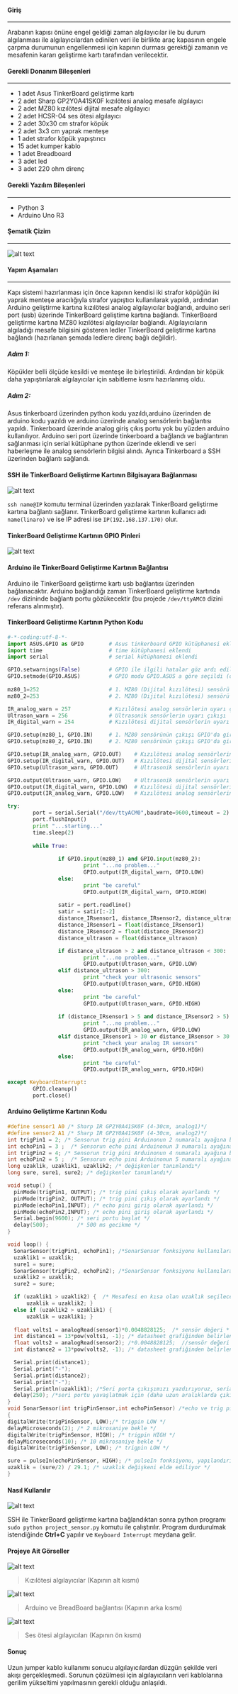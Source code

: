 #### Giriş
------------
Arabanın kapısı önüne engel geldiği zaman algılayıcılar ile bu durum algılanması ile algılayıcılardan edinilen veri ile birlikte araç kapasının engele çarpma durumunun engellenmesi için kapının durması gerektiği zamanın ve mesafenin kararı geliştirme kartı tarafından verilecektir.
#### Gerekli Donanım Bileşenleri
------------
- 1 adet Asus TinkerBoard geliştirme kartı
- 2 adet Sharp GP2Y0A41SK0F kızılötesi analog mesafe algılayıcı
- 2 adet MZ80 kızılötesi dijital mesafe algılayıcı
- 2 adet HCSR-04 ses ötesi algılayıcı
- 2 adet 30x30 cm strafor köpük
- 2 adet  3x3 cm yaprak menteşe
- 1 adet strafor köpük yapıştırıcı
- 15 adet kumper kablo
- 1 adet Breadboard
- 3 adet led
- 3 adet 220 ohm direnç 

#### Gerekli Yazılım Bileşenleri
------------
- Python 3
- Arduino Uno R3

#### Şematik Çizim
------------
![alt text][Fritzing]

[Fritzing]: https://github.com/ismailkoch492/tinkerboard_door/blob/master/Proje%20Görselleri/Fritzing.png
#### Yapım Aşamaları
------------
Kapı sistemi hazırlanması için önce kapının kendisi iki strafor köpüğün iki yaprak menteşe aracılığıyla strafor yapıştıcı kullanılarak yapıldı, ardından Arduino geliştirme kartına  kızılötesi analog algılayıcılar bağlandı, arduino seri port (usb) üzerinde TinkerBoard geliştime kartına bağlandı. TinkerBoard geliştirme kartına MZ80 kızılötesi algılayıcılar bağlandı. Algılayıcıların algıladığı mesafe bilgisini gösteren ledler TinkerBoard geliştirme kartına bağlandı (hazırlanan şemada ledlere direnç bağlı değildir).

##### Adım 1:
Köpükler belli ölçüde kesildi ve menteşe ile birleştirildi. Ardından bir köpük daha yapıştırılarak algılayıcılar için sabitleme kısmı hazırlanmış oldu.

##### Adım 2:
Asus tinkerboard üzerinden python kodu yazıldı,arduino üzerinden de arduino kodu yazıldı ve arduino üzerinde analog sensörlerin bağlantısı yapıldı. Tinkerboard üzerinde analog giriş çıkış portu yok bu yüzden arduino kullanılıyor. Arduino seri port üzerinde tinkerboard a bağlandı ve bağlantının sağlanması için serial kütüphane python üzerinde eklendi ve seri haberleşme ile analog sensörlerin bilgisi alındı. Ayrıca Tinkerboard a SSH üzerinden bağlantı sağlandı.

#### SSH ile TinkerBoard Geliştirme Kartının Bilgisayara Bağlanması

![alt text][ssh]

[ssh]: https://github.com/ismailkoch492/tinkerboard_door/blob/master/Proje%20Görselleri/ssh.png
`ssh name@IP` komutu terminal üzerinden yazılarak TinkerBoard geliştirme kartına bağlantı sağlanır. TinkerBoard geliştirme kartının kullanıcı adı `name(linaro)` ve  ise IP adresi ise `IP(192.168.137.170)` olur.

#### TinkerBoard Geliştirme Kartının GPIO Pinleri

![alt text][tinkerboardgpio]

[tinkerboardgpio]: https://github.com/ismailkoch492/tinkerboard_door/blob/master/Proje%20Görselleri/tinkerboard%20gpio.png

#### Arduino ile TinkerBoard Geliştirme Kartının Bağlantısı

Arduino ile TinkerBoard geliştirme kartı usb bağlantısı üzerinden bağlanacaktır. Arduino bağlandığı zaman TinkerBoard geliştirme kartında `/dev` dizininde bağlantı portu gözükecektir (bu projede `/dev/ttyAMC0` dizini referans alınmıştır).

#### TinkerBoard Geliştirme Kartının Python Kodu

```Python
#-*-coding:utf-8-*-
import ASUS.GPIO as GPIO        # Asus tinkerboard GPIO kütüphanesi eklendi
import time                     # time kütüphanesi eklendi
import serial                   # serial kütüphanesi eklendi

GPIO.setwarnings(False)         # GPIO ile ilgili hatalar göz ardı edildi
GPIO.setmode(GPIO.ASUS)         # GPIO modu GPIO.ASUS a göre seçildi (ona göre pin numaraları belirlenecek)
        
mz80_1=252                      # 1. MZ80 (Dijital kızılötesi) sensörü için giriş portu belirlendi
mz80_2=253                      # 2. MZ80 (Dijital kızılötesi) sensörü için giriş portu belirlendi

IR_analog_warn = 257            # Kızılötesi analog sensörlerin uyarı çıkışı
Ultrason_warn = 256             # Ultrasonik sensörlerin uyarı çıkışı
IR_digital_warn = 254           # Kızılötesi dijital sensörlerin uyarı çıkışı

GPIO.setup(mz80_1, GPIO.IN)     # 1. MZ80 sensörünün çıkışı GPIO'da giriş olarak tanımlandı
GPIO.setup(mz80_2, GPIO.IN)     # 2. MZ80 sensörünün çıkışı GPIO'da giriş olarak tanımlandı

GPIO.setup(IR_analog_warn, GPIO.OUT)    # Kızılötesi analog sensörlerin uyarı çıkışı GPIO'da tanımlandı
GPIO.setup(IR_digital_warn, GPIO.OUT)   # Kızılötesi dijital sensörlerin uyarı çıkışı GPIO'da tanımlandı
GPIO.setup(Ultrason_warn, GPIO.OUT)     # Ultrasonik sensörlerin uyarı çıkışı GPIO'da tanımlandı

GPIO.output(Ultrason_warn, GPIO.LOW)    # Ultrasonik sensörlerin uyarı çıkışı LOW olarak tanımlandı
GPIO.output(IR_digital_warn, GPIO.LOW)  # Kızılötesi dijital sensörlerin uyarı çıkışı LOW olarak tanımlandı
GPIO.output(IR_analog_warn, GPIO.LOW)   # Kızılötesi analog sensörlerin uyarı çıkışı LOW olarak tanımlandı

try:                                                                                    
        port = serial.Serial("/dev/ttyACM0",baudrate=9600,timeout = 2)                  # Try except ile klavyede KeyboardInterrupt işlevi olana kadar kod çalışmaya devam eder
        port.flushInput()                                                               # Seri port tanımlandı bununla birlikte timeout ve baudrate değerleri atandı
        print "...starting..."                                                          # Başlatılıyor
        time.sleep(2)                                                                   # 2 saniye bekle
        
        while True:                                                                     # Program sonsuz döngüye girer
                                                                                        # MZ80 sensörünün yaptığı ölçüm limit değerinin altında ise çıkış LOW olur       
                if GPIO.input(mz80_1) and GPIO.input(mz80_2):                           # Her iki MZ80 sensörü çıkış veriyorsa problem yok ve Kızılötesi dijital sensörlerin uyarı çıkışı LOW olarak atanır               
                        print "...no problem..."
                        GPIO.output(IR_digital_warn, GPIO.LOW)  
                else:                                                                   # Aksi halde Kızılötesi dijital sensörlerin uyarı çıkışı HIGH olarak atanır
                        print "be careful"
                        GPIO.output(IR_digital_warn, GPIO.HIGH)
                        
                satir = port.readline()                                                 # satir değişkeni ile seri porttan gelen bilgi okunur
                satir = satir[:-2]                                                      # satir değişkenindeki \r\n ifadeleri temizlenir
                distance_IRsensor1, distance_IRsensor2, distance_ultrason = satir.split("-")    # satir değişkeni 3 farklı değişken bilgisi bulundurur (3-4-5) ve bu bilgiler değişkenlere atanır
                distance_IRsensor1 = float(distance_IRsensor1)                                  # Değişkenlere atanan bilgiler string olduğu için veri tipleri float olark değiştiriliyor
                distance_IRsensor2 = float(distance_IRsensor2)                                  # Değişkenlere atanan bilgiler string olduğu için veri tipleri float olark değiştiriliyor
                distance_ultrason = float(distance_ultrason)                                    # Değişkenlere atanan bilgiler string olduğu için veri tipleri float olark değiştiriliyor

                if distance_ultrason > 2 and distance_ultrason < 300:                           # Ultrasonik sensörün mesafesi 2-300 cm arasında ise Ultrasonik sensörlerin uyarı çıkışı LOW olarak atanır
                        print "...no problem..."                                                
                        GPIO.output(Ultrason_warn, GPIO.LOW)                                    
                elif distance_ultrason > 300:                                                   # Ultrasonik sensörün mesafesi 300 cm den büyük ise sensörleri kontrol et uyarısı verir ve Ultrasonik sensörlerin uyarı çıkışı HIGH olarak atanır
                        print "check your ultrasonic sensors"                                   
                        GPIO.output(Ultrason_warn, GPIO.HIGH)                                   
                else:                                                                           # Aksi halde Ultrasonik sensörlerin uyarı çıkışı HIGH olarak atanır
                        print "be careful"
                        GPIO.output(Ultrason_warn, GPIO.HIGH)
       
                if (distance_IRsensor1 > 5 and distance_IRsensor2 > 5) and (distance_IRsensor1 < 30 and distance_IRsensor2 < 30):       # Kızılötesi analog sensörlerin mesafesi 2-30 cm arasında ise Kızılötesi analog sensörlerin uyarı çıkışı LOW olarak atanır  
                        print "...no problem..."
                        GPIO.output(IR_analog_warn, GPIO.LOW)
                elif distance_IRsensor1 > 30 or distance_IRsensor > 30:                         # Kızılötesi analog sensörlerin mesafesi 30 cm'den büyük olursa sensörleri kontrol et uyarısı verir ve Kızılötesi analog sensörlerin uyarı çıkışı HIGH olarak atanır
                        print "check your analog IR sensors"
                        GPIO.output(IR_analog_warn, GPIO.HIGH)
                else:                                                                           # Aksi halde Kızılötesi analog sensörlerin uyarı çıkışı HIGH olarak atanır
                        print "be careful"
                        GPIO.output(IR_analog_warn, GPIO.HIGH)

except KeyboardInterrupt:                                                                       # KeyboardInterrupt durumu olursa
        GPIO.cleanup()                                                                          # GPIO portlarını temizle
        port.close()          
```

#### Arduino Geliştirme Kartının Kodu

```C
#define sensor1 A0 /* Sharp IR GP2Y0A41SK0F (4-30cm, analog1)*/
#define sensor2 A1 /* Sharp IR GP2Y0A41SK0F (4-30cm, analog2)*/
int trigPin1 = 2; /* Sensorun trig pini Arduinonun 2 numaralı ayağına bağlandı */
int echoPin1 = 3 ;  /* Sensorun echo pini Arduinonun 3 numaralı ayağına bağlandı */
int trigPin2 = 4; /* Sensorun trig pini Arduinonun 4 numaralı ayağına bağlandı */
int echoPin2 = 5 ;  /* Sensorun echo pini Arduinonun 5 numaralı ayağına bağlandı */
long uzaklik, uzaklik1, uzaklik2; /* değişkenler tanımlandı*/
long sure, sure1, sure2; /* değişkenler tanımlandı*/

void setup() {
  pinMode(trigPin1, OUTPUT); /* trig pini çıkış olarak ayarlandı */
  pinMode(trigPin2, OUTPUT); /* trig pini çıkış olarak ayarlandı */
  pinMode(echoPin1,INPUT); /* echo pini giriş olarak ayarlandı */
  pinMode(echoPin2,INPUT); /* echo pini giriş olarak ayarlandı */
  Serial.begin(9600); /* seri portu başlat */
  delay(500);         /* 500 ms gecikme */
}

void loop() {
  SonarSensor(trigPin1, echoPin1); /*SonarSensor fonksiyonu kullanılarak 1. sonar sensörün bilgisi alındı*/
  uzaklik1 = uzaklik;
  sure1 = sure;
  SonarSensor(trigPin2, echoPin2); /*SonarSensor fonksiyonu kullanılarak 2. sonar sensörün bilgisi alındı*/
  uzaklik2 = uzaklik;
  sure2 = sure;

  if (uzaklik1 > uzaklik2) {  /* Mesafesi en kısa olan uzaklık seçilecek çünkü sonar sensörlerden birisi engele yakın olduğu zaman sistemin çıkış vermesi gerekiyor*/
      uzaklik = uzaklik2; }
  else if (uzaklik2 > uzaklik1) {
      uzaklik = uzaklik1; }
  
  float volts1 = analogRead(sensor1)*0.0048828125;  /* sensör değeri * (5/1024) */
  int distance1 = 13*pow(volts1, -1); /* datasheet grafiğinden belirlendi */
  float volts2 = analogRead(sensor2); /*0.0048828125;  //sensör değeri * (5/1024) */
  int distance2 = 13*pow(volts2, -1); /* datasheet grafiğinden belirlendi */

  Serial.print(distance1);
  Serial.print("-");
  Serial.print(distance2);
  Serial.print("-");
  Serial.println(uzaklik1); /*Seri porta çıkışımızı yazdırıyoruz, serialprint() ile Serial.println() arasındaki fark Serial.println() seri porta çıkışı verdikten sonra yazı bir alt satıra geçer.*/
  delay(250); /*seri portu yavaşlatmak için (daha uzun aralıklarda çıkış vermesi için)*/  
}
void SonarSensor(int trigPinSensor,int echoPinSensor) /*echo ve trig pinlerinde yapılan giriş çıkışlara göre mesafe ölçümü yapılıyor. */
{  
digitalWrite(trigPinSensor, LOW);/* trigpin LOW */
delayMicroseconds(2); /* 2 mikrosaniye bekle */
digitalWrite(trigPinSensor, HIGH); /* trigpin HIGH */
delayMicroseconds(10); /* 10 mikrosaniye bekle */
digitalWrite(trigPinSensor, LOW); /* trigpin LOW */

sure = pulseIn(echoPinSensor, HIGH); /* pulseIn fonksiyonu, yapılandırılan pinin HIGH veya LOW seviyesinde kaldığı süreyi döndürür */
uzaklik = (sure/2) / 29.1; /* uzaklık değişkeni elde ediliyor */
}
```

#### Nasıl Kullanılır

![alt text][execute]

[execute]: https://github.com/ismailkoch492/tinkerboard_door/blob/master/Proje%20Görselleri/execute.png
SSH ile TinkerBoard geliştirme kartına bağlandıktan sonra python programı `sudo python project_sensor.py` komutu ile çalıştırılır. Program durdurulmak istendiğinde **Ctrl+C** yapılır ve `Keyboard Interrupt` meydana gelir. 

#### Projeye Ait Görseller

![alt text][1]

[1]: https://github.com/ismailkoch492/tinkerboard_door/blob/master/Proje%20Görselleri/1.jpg
>Kızılötesi algılayıcılar (Kapının alt kısmı)

![alt text][2]

[2]: https://github.com/ismailkoch492/tinkerboard_door/blob/master/Proje%20Görselleri/2.jpg
>Arduino ve BreadBoard bağlantısı (Kapının arka kısmı)

![alt text][3]

[3]: https://github.com/ismailkoch492/tinkerboard_door/blob/master/Proje%20Görselleri/3.jpg
>Ses ötesi algılayıcıları (Kapının ön kısmı)


#### Sonuç
Uzun jumper kablo kullanımı sonucu algılayıcılardan düzgün şekilde veri akışı gerçekleşmedi. Sorunun çözülmesi için algılayıcıların veri kablolarına gerilim yükseltimi yapılmasının gerekli olduğu anlaşıldı.



